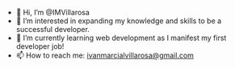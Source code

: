 - 👋 Hi, I’m @IMVillarosa
- 👀 I’m interested in expanding my knowledge and skills to be a successful developer.
- 🌱 I’m currently learning web development as I manifest my first developer job!
- 📫 How to reach me: ivanmarcialvillarosa@gmail.com
